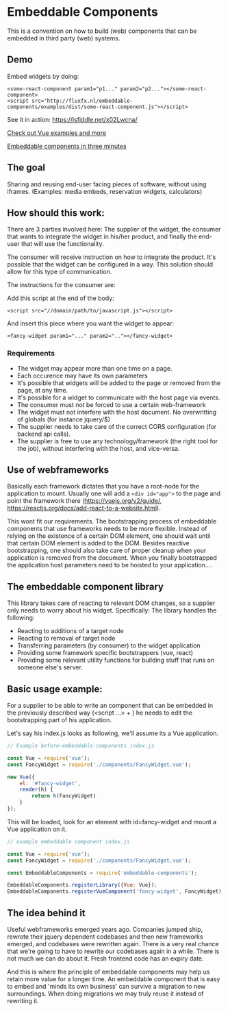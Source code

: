 # Embeddable Components
This is a convention on how to build (web) components that can be embedded
in third party (web) systems.

## Demo
Embed widgets by doing:

```
<some-react-component param1="p1..." param2="p2..."></some-react-component>
<script src="http://fluxfx.nl/embeddable-components/examples/dist/some-react-component.js"></script>
```

See it in action: https://jsfiddle.net/x02Lwcna/

[Check out Vue examples and more](http://fluxfx.nl/embeddable-components/examples/)

[Embeddable components in three minutes](docs/Component-in-three-minutes.md)

## The goal
Sharing and reusing end-user facing pieces of software, without using
iframes. (Examples: media embeds, reservation widgets, calculators)

## How should this work:
There are 3 parties involved here: The supplier of the widget,
the consumer that wants to integrate the widget in his/her product, and
finally the end-user that will use the functionality.

The consumer will receive instruction on how to integrate the product.
It's possible that the widget can be configured in a way. This solution
should allow for this type of communication.

The instructions for the consumer are:

Add this script at the end of the body:
```
<script src="//domain/path/to/javascript.js"></script>
```

And insert this piece where you want the widget to appear:
```
<fancy-widget param1="..." param2=".."></fancy-widget>
```

### Requirements
- The widget may appear more than one time on a page.
- Each occurence may have its own parameters
- It's possible that widgets will be added to the page or removed
  from the page, at any time.
- It's possible for a widget to communicate with the host page via events.
- The consumer must not be forced to use a certain web-framework
- The widget must not interfere with the host document. No overwritting of
  globals (for instance jquery/$)
- The supplier needs to take care of the correct CORS configuration (for backend
  api calls).
- The supplier is free to use any technology/framework (the right tool for
  the job), without interfering with the host, and vice-versa.

## Use of webframeworks
Basically each framework dictates that you have a root-node for the
application to mount. Usually one will add a `<div id="app">` to the
page and point the framework there (https://vuejs.org/v2/guide/,
https://reactjs.org/docs/add-react-to-a-website.html).

This wont fit our requirements. The bootstrapping process of embeddable
components that use frameworks needs to be more flexible. Instead of relying
on the existence of a certain DOM element, one should wait until that
certain DOM element is added to the DOM. Besides reactive bootstrapping, one
should also take care of proper cleanup when your application is removed
from the document. When you finally bootstrapped the application host parameters
need to be hoisted to your application....

## The embeddable component library
This library takes care of reacting to relevant DOM changes, so a supplier
only needs to worry about his widget. Specifically: The library handles
the following:
- Reacting to additions of a target node
- Reacting to removal of target node
- Transferring parameters (by consumer) to the widget application
- Providing some framework specific bootstrappers (vue, react)
- Providing some relevant utility functions for building stuff that
  runs on someone else's server.

## Basic usage example:
For a supplier to be able to write an component that can be
embedded in the previously described way (<script ...> + <fancy-widget>)
he needs to edit the bootstrapping part of his application.

Let's say his index.js looks as following, we'll assume its a Vue application.

```js
// Example before-embeddable-components index.js

const Vue = require('vue');
const FancyWidget = require('./components/FancyWidget.vue');

new Vue({
	el: '#fancy-widget',
	render(h) {
		return h(FancyWidget)
	}
});

```

This will be loaded, look for an element with id=fancy-widget
and mount a Vue application on it.

```js
// example embeddable component index.js

const Vue = require('vue');
const FancyWidget = require('./components/FancyWidget.vue');

const EmbeddableComponents = require('embeddable-components');

EmbeddableComponents.registerLibrary({Vue: Vue});
EmbeddableComponents.registerVueComponent('fancy-widget', FancyWidget);

```

## The idea behind it
Useful webframeworks emerged years ago. Companies jumped ship, rewrote their
jquery dependent codebases and then new frameworks emerged, and codebases were rewritten
again. There is a very real chance that we're going to have to rewrite our codebases
again in a while. There is not much we can do about it. Fresh frontend code has
an expiry date.

And this is where the principle of embeddable components may help us retain more
value for a longer time. An embeddable component that is easy to embed and 'minds its
own business' can survive a migration to new surroundings. When doing migrations we
may truly reuse it instead of rewriting it.





















